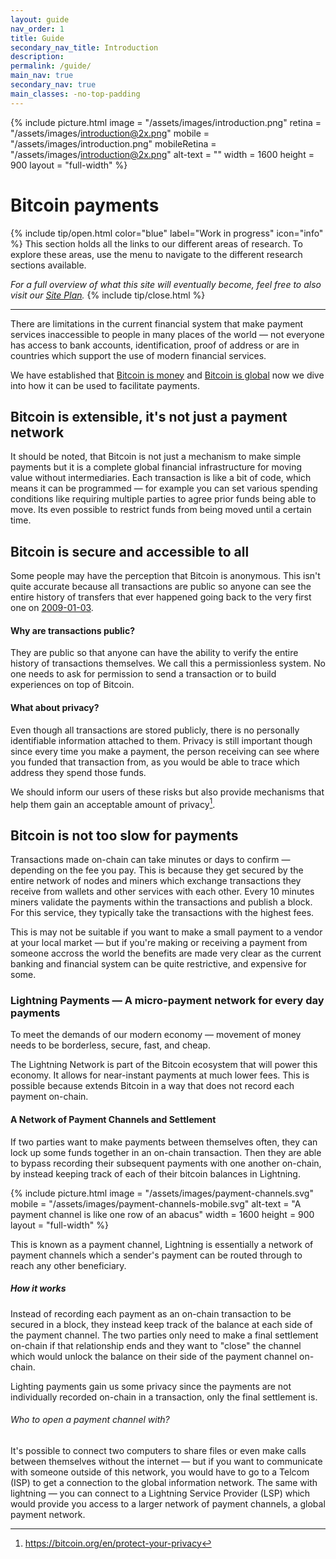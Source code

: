 ```yaml
---
layout: guide
nav_order: 1
title: Guide
secondary_nav_title: Introduction
description: 
permalink: /guide/
main_nav: true
secondary_nav: true
main_classes: -no-top-padding
---
```


<!--

Introduction to the guide

- Why it exists
- What's in it
- How to use it
- How to contribute

Illustration sources

- https://www.figma.com/file/qzvCvqhSRx3Jq8aywaSjlr/Bitcoin-Design-Guide-Illustrations-CO?node-id=238%3A3

-->

{% include picture.html	
   image = "/assets/images/introduction.png"
   retina = "/assets/images/introduction@2x.png"
   mobile = "/assets/images/introduction.png"
   mobileRetina = "/assets/images/introduction@2x.png"
   alt-text = ""
   width = 1600
   height = 900
   layout = "full-width"
%}

# Bitcoin payments

{% include tip/open.html color="blue" label="Work in progress" icon="info" %}
This section holds all the links to our different areas of research. To explore these areas, use the menu to navigate to the different research sections available.

_For a full overview of what this site will eventually become, feel free to also visit our [Site Plan](/site-plan)._
{% include tip/close.html %}

---

There are limitations in the current financial system that make payment services inaccessible to people in many places of the world — not everyone has access to bank accounts, identification, proof of address or are in countries which support the use of modern financial services.

We have established that [Bitcoin is money](/guide/getting-started/why-bitcoin-is-unique/#its-money-but-digital) and [Bitcoin is global](/guide/getting-started/why-bitcoin-is-unique/#global-by-default) now we dive into how it can be used to facilitate payments.

## Bitcoin is extensible, it's not just a payment network

It should be noted, that Bitcoin is not just a mechanism to make simple payments but it is a complete global financial infrastructure for moving value without intermediaries. Each transaction is like a bit of code, which means it can be programmed — for example you can set various spending conditions like requiring multiple parties to agree prior funds being able to move. Its even possible to restrict funds from being moved until a certain time.

## Bitcoin is secure and accessible to all

Some people may have the perception that Bitcoin is anonymous. This isn't quite accurate because all transactions are public so anyone can see the entire history of transfers that ever happened going back to the very first one on [2009-01-03](https://blockstream.info/tx/4a5e1e4baab89f3a32518a88c31bc87f618f76673e2cc77ab2127b7afdeda33b).

#### Why are transactions public?

They are public so that anyone can have the ability to verify the entire history of transactions themselves. We call this a permissionless system. No one needs to ask for permission to send a transaction or to build experiences on top of Bitcoin.

#### What about privacy?

Even though all transactions are stored publicly, there is no personally identifiable information attached to them. Privacy is still important though since every time you make a payment, the person receiving can see where you funded that transaction from, as you would be able to trace which address they spend those funds.

We should inform our users of these risks but also provide mechanisms that help them gain an acceptable amount of privacy[^1].


## Bitcoin is not too slow for payments

Transactions made on-chain can take minutes or days to confirm — depending on the fee you pay. This is because they get secured by the entire network of nodes and miners which exchange transactions they receive from wallets and other services with each other. Every 10 minutes miners validate the payments within the transactions and publish a block. For this service, they typically take the transactions with the highest fees.

This is may not be suitable if you want to make a small payment to a vendor at your local market — but if you're making or receiving a payment from someone accross the world the benefits are made very clear as the current banking and financial system can be quite restrictive, and expensive for some.

### Lightning Payments — A micro-payment network for every day payments

To meet the demands of our modern economy — movement of money needs to be borderless, secure, fast, and cheap.

The Lightning Network is part of the Bitcoin ecosystem that will power this economy. It allows for near-instant payments at much lower fees. This is possible because extends Bitcoin in a way that does not record each payment on-chain.

#### A Network of Payment Channels and Settlement

If two parties want to make payments between themselves often, they can lock up some funds together in an on-chain transaction. Then they are able to bypass recording their subsequent payments with one another on-chain, by instead keeping track of each of their bitcoin balances in Lightning.

{% include picture.html	
   image = "/assets/images/payment-channels.svg"
   mobile = "/assets/images/payment-channels-mobile.svg"
   alt-text = "A payment channel is like one row of an abacus"
   width = 1600
   height = 900
   layout = "full-width"
%}

This is known as a payment channel, Lightning is essentially a network of payment channels which a sender's payment can be routed through to reach any other beneficiary.

##### How it works

Instead of recording each payment as an on-chain transaction to be secured in a block, they instead keep track of the balance at each side of the payment channel. The two parties only need to make a final settlement on-chain if that relationship ends and they want to "close" the channel which would unlock the balance on their side of the payment channel on-chain.

Lighting payments gain us some privacy since the payments are not individually recorded on-chain in a transaction, only the final settlement is.

###### Who to open a payment channel with?

It's possible to connect two computers to share files or even make calls between themselves without the internet — but if you want to communicate with someone outside of this network, you would have to go to a Telcom (ISP) to get a connection to the global information network. The same with lightning — you can connect to a Lightning Service Provider (LSP) which would provide you access to a larger network of payment channels, a global payment network.

[^1]: https://bitcoin.org/en/protect-your-privacy
